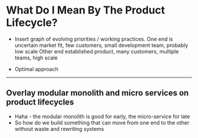 # What Do I Mean By The Product Lifecycle?

* Insert graph of evolving priorities / working practices.
One end is uncertain market fit, few customers, small development team, probably low scale
Other end established product, many customers, multiple teams, high scale

* Optimal approach

-----


## Overlay modular monolith and micro services on product lifecycles

* Haha - the modular monolith is good for early, the micro-service for late
* So how do we build something that can move from one end to the other without waste and rewriting systems
